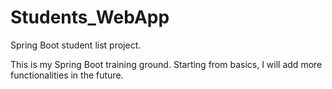 # Students_WebApp
Spring Boot student list project.

This is my Spring Boot training ground. Starting from basics, I will add more functionalities in the future.
